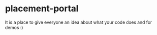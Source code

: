 # placement-portal

It is a place to give everyone an idea about what your code does and for demos :)
